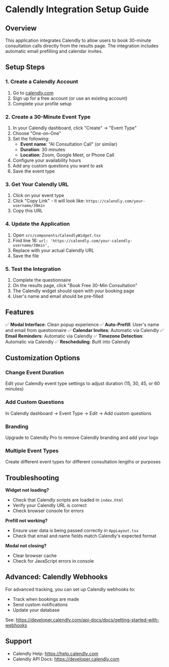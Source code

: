 # Calendly Integration Setup Guide

## Overview
This application integrates Calendly to allow users to book 30-minute consultation calls directly from the results page. The integration includes automatic email prefilling and calendar invites.

## Setup Steps

### 1. Create a Calendly Account
1. Go to [calendly.com](https://calendly.com)
2. Sign up for a free account (or use an existing account)
3. Complete your profile setup

### 2. Create a 30-Minute Event Type
1. In your Calendly dashboard, click "Create" → "Event Type"
2. Choose "One-on-One"
3. Set the following:
   - **Event name**: "AI Consultation Call" (or similar)
   - **Duration**: 30 minutes
   - **Location**: Zoom, Google Meet, or Phone Call
4. Configure your availability hours
5. Add any custom questions you want to ask
6. Save the event type

### 3. Get Your Calendly URL
1. Click on your event type
2. Click "Copy Link" - it will look like: `https://calendly.com/your-username/30min`
3. Copy this URL

### 4. Update the Application
1. Open `src/components/CalendlyWidget.tsx`
2. Find line 16: `url: 'https://calendly.com/your-calendly-username/30min',`
3. Replace with your actual Calendly URL
4. Save the file

### 5. Test the Integration
1. Complete the questionnaire
2. On the results page, click "Book Free 30-Min Consultation"
3. The Calendly widget should open with your booking page
4. User's name and email should be pre-filled

## Features

✅ **Modal Interface**: Clean popup experience
✅ **Auto-Prefill**: User's name and email from questionnaire
✅ **Calendar Invites**: Automatic via Calendly
✅ **Email Reminders**: Automatic via Calendly
✅ **Timezone Detection**: Automatic via Calendly
✅ **Rescheduling**: Built into Calendly

## Customization Options

### Change Event Duration
Edit your Calendly event type settings to adjust duration (15, 30, 45, or 60 minutes)

### Add Custom Questions
In Calendly dashboard → Event Type → Edit → Add custom questions

### Branding
Upgrade to Calendly Pro to remove Calendly branding and add your logo

### Multiple Event Types
Create different event types for different consultation lengths or purposes

## Troubleshooting

**Widget not loading?**
- Check that Calendly scripts are loaded in `index.html`
- Verify your Calendly URL is correct
- Check browser console for errors

**Prefill not working?**
- Ensure user data is being passed correctly in `AppLayout.tsx`
- Check that email and name fields match Calendly's expected format

**Modal not closing?**
- Clear browser cache
- Check for JavaScript errors in console

## Advanced: Calendly Webhooks
For advanced tracking, you can set up Calendly webhooks to:
- Track when bookings are made
- Send custom notifications
- Update your database

See: https://developer.calendly.com/api-docs/docs/getting-started-with-webhooks

## Support
- Calendly Help: https://help.calendly.com
- Calendly API Docs: https://developer.calendly.com
